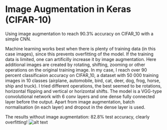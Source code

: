 # Image Augmentation in Keras (CIFAR-10)
Using image augmentation to reach 90.3% accuracy on CIFAR_10 with a simple CNN. 

Machine learning works best when there is plenty of training data (in this case images), since this prevents overfitting of the model. If the training data is limited, one can artificilly increase it by image augmentation. Here additional images are created by rotating, shifting, zooming or other operations on the original training image.
In my case, I reach over 90 percent classificaion accuracy on CIFAR_10, a dataset with 50 000 training images in 10 classes (airplane, automobile, bird, cat, deer, dog, frog, horse, ship and truck). I tried different operations, the best seemed to be rotations, horizontal flipping and vertical or horizontal shifts.
The model is a VGG-type convolutional network with 6 conv layers and one dense fully connected layer before the output. Apart from image augmentation, batch normalisation (in each layer) and dropout in the dense layer is used. 

The results without image augmentation: 82.8% test accuracy, clearly overfitting!
![alt text](https://user-images.githubusercontent.com/33765868/34697327-e6a67af6-f4d2-11e7-88ad-3c81b4615cdc.png)









